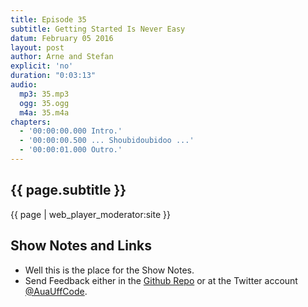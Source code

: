 ```yaml
---
title: Episode 35
subtitle: Getting Started Is Never Easy
datum: February 05 2016
layout: post
author: Arne and Stefan
explicit: 'no'
duration: "0:03:13"
audio:
  mp3: 35.mp3
  ogg: 35.ogg
  m4a: 35.m4a
chapters:
  - '00:00:00.000 Intro.'
  - '00:00:00.500 ... Shoubidoubidoo ...'
  - '00:00:01.000 Outro.'
---
```


## {{ page.subtitle }}

{{ page | web_player_moderator:site }}

## Show Notes and Links

  * Well this is the place for the Show Notes.
  * Send Feedback either in the [Github Repo](https://github.com/haslinger/jekyll-octopod) or at the Twitter account [@AuaUffCode](http://twitter.com/@AuaUffCode).
